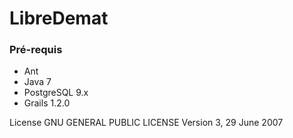 # LibreDemat #

### Pré-requis ###

* Ant
* Java 7
* PostgreSQL 9.x
* Grails 1.2.0

License GNU GENERAL PUBLIC LICENSE Version 3, 29 June 2007
